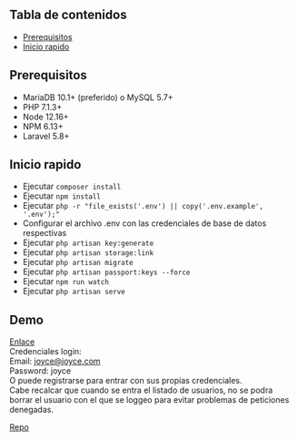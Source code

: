 ## Tabla de contenidos

- [Prerequisitos](#prerequisitos)
- [Inicio rapido](#inicio-rapido)

## Prerequisitos

- MariaDB 10.1+ (preferido) o MySQL 5.7+
- PHP 7.1.3+ 
- Node 12.16+
- NPM 6.13+
- Laravel 5.8+

## Inicio rapido
- Ejecutar `composer install`
- Ejecutar `npm install`
- Ejecutar `php -r "file_exists('.env') || copy('.env.example', '.env');"`
- Configurar el archivo .env con las credenciales de base de datos respectivas
- Ejecutar `php artisan key:generate`
- Ejecutar `php artisan storage:link`
- Ejecutar `php artisan migrate`
- Ejecutar `php artisan passport:keys --force`
- Ejecutar `npm run watch`
- Ejecutar `php artisan serve`

## Demo
 [Enlace](http://pruebatecnicaapp.herokuapp.com)<br />
 Credenciales login:<br />
    Email: joyce@joyce.com<br />
    Password: joyce<br />
O puede registrarse para entrar con sus propias credenciales.<br />
Cabe recalcar que cuando se entra el listado de usuarios, no se podra borrar el usuario con el que se loggeo para evitar problemas de peticiones denegadas.

 [Repo](https://github.com/jebenite/pruebaTecnica)
